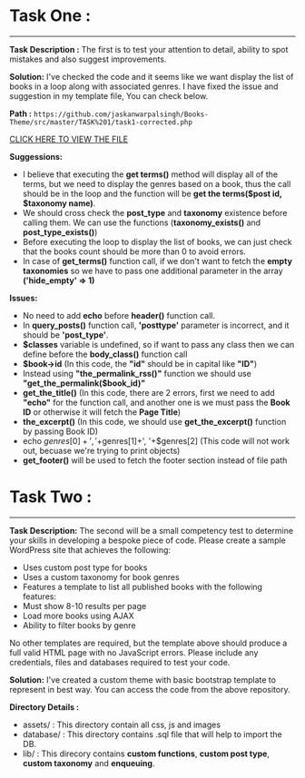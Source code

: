 # Task One :
------------------
**Task Description :** The first is to test your attention to detail, ability to spot mistakes and also suggest improvements. 

**Solution:** I've checked the code and it seems like we want display the list of books in a loop along with associated genres. I have fixed the issue and suggestion in my template file, You can check below.

**Path :** `https://github.com/jaskanwarpalsingh/Books-Theme/src/master/TASK%201/task1-corrected.php`

[CLICK HERE TO VIEW THE FILE](https://github.com/jaskanwarpalsingh/Books-Theme/src/master/TASK%201/task1-corrected.php)

**Suggessions:**

* I believe that executing the **get terms()** method will display all of the terms, but we need to display the genres based on a book, thus the call should be in the loop and the function will be **get the terms($post id, $taxonomy name)**.
* We should cross check the **post_type** and **taxonomy** existence before calling them. We can use the functions (**taxonomy_exists()** and **post_type_exists()**)
* Before executing the loop to display the list of books, we can just check that the books count should be more than 0 to avoid errors.
* In case of **get_terms()** function call, if we don't want to fetch the **empty taxonomies** so we have to pass one additional parameter in the array **('hide_empty' => 1)**

**Issues:**

* No need to add **echo** before **header()** function call.
* In **query_posts()** function call, **'posttype'** parameter is incorrect, and it should be **'post_type'**.
* **$classes** variable is undefined, so if want to pass any class then we can define before the **body_class()** function call
* **$book->id** (In this code, the **"id"** should be in capital like **"ID"**)
* Instead using **"the_permalink_rss()"** function we should use **"get_the_permalink($book_id)"** 
* **get_the_title()** (In this code, there are 2 errors, first we need to add **"echo"** for the function call, and another one is we must pass the **Book ID** or otherwise it will fetch the **Page Title**)
* **the_excerpt()** (In this code, we should use **get_the_excerpt()** function by passing Book ID)
* echo $genres[0]+', '+$genres[1]+', '+$genres[2] (This code will not work out, becuase we're trying to print objects)
* **get_footer()** will be used to fetch the footer section instead of file path

# Task Two :
------------------
**Task Description:** The second will be a small competency test to determine your skills in developing a bespoke piece of code. 
Please create a sample WordPress site that achieves the following: 

* Uses custom post type for books 
* Uses a custom taxonomy for book genres 
* Features a template to list all published books with the following features: 
* Must show 8-10 results per page 
* Load more books using AJAX 
* Ability to filter books by genre 

No other templates are required, but the template above should produce a full valid HTML page with no JavaScript errors. 
Please include any credentials, files and databases required to test your code. 

**Solution:** I've created a custom theme with basic bootstrap template to represent in best way. You can access the code from the above repository.

**Directory Details :**

* assets/ : This directory contain all css, js and images
* database/ : This directory contains .sql file that will help to import the DB.
* lib/ : This direcory contains **custom functions**, **custom post type**, **custom taxonomy** and **enqueuing**.